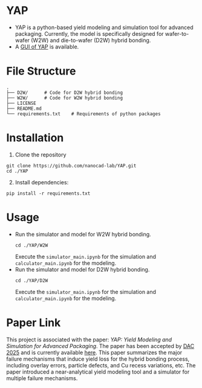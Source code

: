 # YAP
- YAP is a python-based yield modeling and simulation tool for advanced packaging. Currently, the model is specifically designed for wafer-to-wafer (W2W) and die-to-wafer (D2W) hybrid bonding.
- A [GUI of YAP](http://nanocad.ee.ucla.edu:8081/yap_gui/) is available.
# File Structure
```
.
├── D2W/      # Code for D2W hybrid bonding
├── W2W/      # Code for W2W hybrid bonding
├── LICENSE
├── README.md
└── requirements.txt    # Requirements of python packages
```

# Installation
1. Clone the repository
```
git clone https://github.com/nanocad-lab/YAP.git
cd ./YAP
```
2. Install dependencies:
```
pip install -r requirements.txt
```

# Usage
- Run the simulator and model for W2W hybrid bonding.
  ```
  cd ./YAP/W2W
  ```
  Execute the `simulator_main.ipynb` for the simulation and `calculator_main.ipynb` for the modeling.
- Run the simulator and model for D2W hybrid bonding.
  ```
  cd ./YAP/D2W
  ```
  Execute the `simulator_main.ipynb` for the simulation and `calculator_main.ipynb` for the modeling.


# Paper Link
This project is associated with the paper: _YAP: Yield Modeling and Simulation for Advanced Packaging_. The paper has been accepted by [DAC 2025](https://62dac.conference-program.com/presentation/?id=RESEARCH480&sess=sess146) and is currently available [here](https://nanocad.ee.ucla.edu/wp-content/papercite-data/pdf/c133.pdf). This paper summarizes the major failure mechanisms that induce yield loss for the hybrid bonding process, including overlay errors, particle defects, and Cu recess variations, etc. The paper introduced a near-analytical yield modeling tool and a simulator for multiple failure mechanisms.
